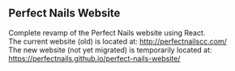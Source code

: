 ## Perfect Nails Website
Complete revamp of the Perfect Nails website using React. <br>
The current website (old) is located at: http://perfectnailscc.com/<br>
The new website (not yet migrated) is temporarily located at: https://perfectnails.github.io/perfect-nails-website/